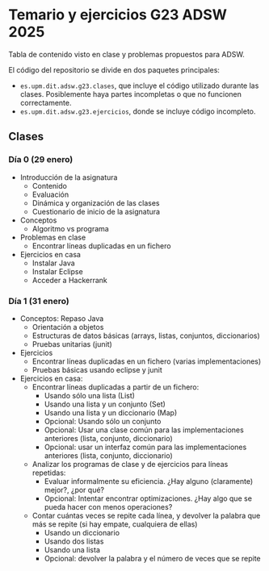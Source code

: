 # Temario y ejercicios G23 ADSW 2025

Tabla de contenido visto en clase y problemas propuestos para ADSW.

El código del repositorio se divide en dos paquetes principales:
- `es.upm.dit.adsw.g23.clases`, que incluye el código utilizado durante las clases. Posiblemente haya partes incompletas o que no funcionen correctamente.
- `es.upm.dit.adsw.g23.ejercicios`, donde se incluye código incompleto. 

## Clases

### Día 0 (29 enero)

* Introducción de la asignatura
  * Contenido
  * Evaluación
  * Dinámica y organización de las clases
  * Cuestionario de inicio de la asignatura
* Conceptos
  * Algoritmo vs programa
* Problemas en clase
  * Encontrar líneas duplicadas en un fichero
* Ejercicios en casa
  * Instalar Java
  * Instalar Eclipse
  * Acceder a Hackerrank

### Día 1 (31 enero)

* Conceptos: Repaso Java
  * Orientación a objetos
  * Estructuras de datos básicas (arrays, listas, conjuntos, diccionarios)
  * Pruebas unitarias (junit)
* Ejercicios
  * Encontrar líneas duplicadas en un fichero (varias implementaciones)
  * Pruebas básicas usando eclipse y junit
* Ejercicios en casa:
  * Encontrar líneas duplicadas a partir de un fichero:
    * Usando sólo una lista (List)
    * Usando una lista y un conjunto (Set)
    * Usando una lista y un diccionario (Map)
    * Opcional: Usando sólo un conjunto
    * Opcional: Usar una clase común para las implementaciones anteriores (lista, conjunto, diccionario)
    * Opcional: usar un interfaz común para las implementaciones anteriores (lista, conjunto, diccionario)
  * Analizar los programas de clase y de ejercicios para líneas repetidas:
    * Evaluar informalmente su eficiencia. ¿Hay alguno (claramente) mejor?, ¿por qué?
    * Opcional: Intentar encontrar optimizaciones. ¿Hay algo que se pueda hacer con menos operaciones?
  * Contar cuántas veces se repite cada línea, y devolver la palabra que más se repite (si hay empate, cualquiera de ellas)
    * Usando un diccionario
    * Usando dos listas
    * Usando una lista
    * Opcional: devolver la palabra y el número de veces que se repite
